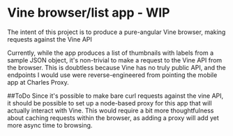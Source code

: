 # Vine browser/list app - WIP
The intent of this project is to produce a pure-angular Vine browser, making requests against the Vine API

Currently, while the app produces a list of thumbnails with labels from a sample JSON object, it's non-trivial to make
a request to the Vine API from the browser. This is doubtless because Vine has no truly public API, and the endpoints
I would use were reverse-engineered from pointing the mobile app at Charles Proxy.

##ToDo
Since it's possible to make bare curl requests against the vine API, it should be possible to set up a node-based
proxy for this app that will actually interact with Vine. This would require a bit more thoughtfulness about
caching requests within the browser, as adding a proxy will add yet more async time to browsing.
